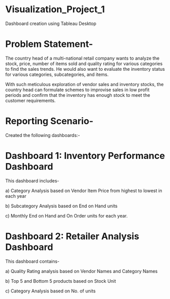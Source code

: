 # Visualization_Project_1
Dashboard creation using Tableau Desktop 

# Problem Statement- 
The country head of a multi-national retail company wants to analyze the stock, price, number of items sold and quality rating for various categories to find the sales trends. He would also want to evaluate the inventory status for various categories, subcategories, and items.

With such meticulous exploration of vendor sales and inventory stocks, the country head can formulate schemes to improvise sales in low profit periods and confirm that the inventory has enough stock to meet the customer requirements.

# Reporting Scenario-
Created the following dashboards:- 

# Dashboard 1: Inventory Performance Dashboard 
This dashboard includes-

a) Category Analysis based on Vendor Item Price from highest to lowest in each year

b) Subcategory Analysis based on End on Hand units

c) Monthly End on Hand and On Order units for each year.

# Dashboard 2: Retailer Analysis Dashboard
This dashboard contains-

a) Quality Rating analysis based on Vendor Names and Category Names

b) Top 5 and Bottom 5  products based on Stock Unit 

c) Category Analysis based on No. of units
